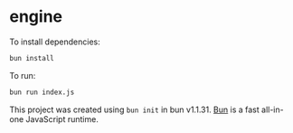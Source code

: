 # engine

To install dependencies:

```bash
bun install
```

To run:

```bash
bun run index.js
```

This project was created using `bun init` in bun v1.1.31. [Bun](https://bun.sh) is a fast all-in-one JavaScript runtime.
